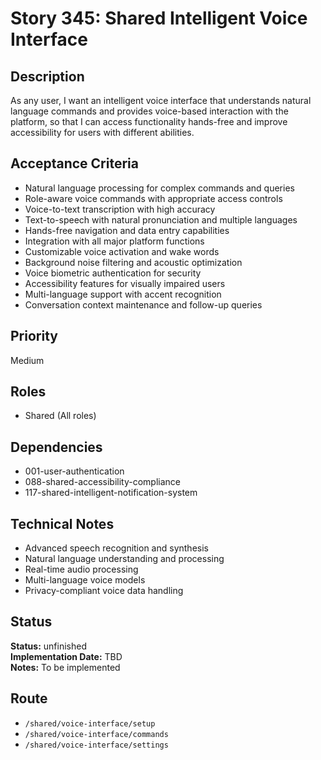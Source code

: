 # Story 345: Shared Intelligent Voice Interface

## Description
As any user, I want an intelligent voice interface that understands natural language commands and provides voice-based interaction with the platform, so that I can access functionality hands-free and improve accessibility for users with different abilities.

## Acceptance Criteria
- Natural language processing for complex commands and queries
- Role-aware voice commands with appropriate access controls
- Voice-to-text transcription with high accuracy
- Text-to-speech with natural pronunciation and multiple languages
- Hands-free navigation and data entry capabilities
- Integration with all major platform functions
- Customizable voice activation and wake words
- Background noise filtering and acoustic optimization
- Voice biometric authentication for security
- Accessibility features for visually impaired users
- Multi-language support with accent recognition
- Conversation context maintenance and follow-up queries

## Priority
Medium

## Roles
- Shared (All roles)

## Dependencies
- 001-user-authentication
- 088-shared-accessibility-compliance
- 117-shared-intelligent-notification-system

## Technical Notes
- Advanced speech recognition and synthesis
- Natural language understanding and processing
- Real-time audio processing
- Multi-language voice models
- Privacy-compliant voice data handling


## Status
**Status:** unfinished  
**Implementation Date:** TBD  
**Notes:** To be implemented
## Route
- `/shared/voice-interface/setup`
- `/shared/voice-interface/commands`
- `/shared/voice-interface/settings`